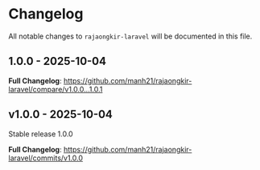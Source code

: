 # Changelog

All notable changes to `rajaongkir-laravel` will be documented in this file.

## 1.0.0 - 2025-10-04

**Full Changelog**: https://github.com/manh21/rajaongkir-laravel/compare/v1.0.0...1.0.1

## v1.0.0 - 2025-10-04

Stable release 1.0.0

**Full Changelog**: https://github.com/manh21/rajaongkir-laravel/commits/v1.0.0
